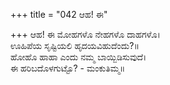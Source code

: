 +++
title = "042 ಆಹ! ಈ"

+++
ಆಹ! ಈ ಮೋಹಗಳೊ ನೇಹಗಳೊ ದಾಹಗಳೊ।  
ಊಹಿಪೆಯ ಸೃಷ್ಟಿಯಲಿ ಹೃದಯವಿಹುದೆಂದು?॥  
ಹೋಹೊ ಹಾಹಾ ಎಂದು ನಮ್ಮ ಬಾಯ್ಬಿಡಿಸುವುದೆ।  
ಈ ಹರಿಬದೊಳಗುಟ್ಟೊ? - ಮಂಕುತಿಮ್ಮ॥  
